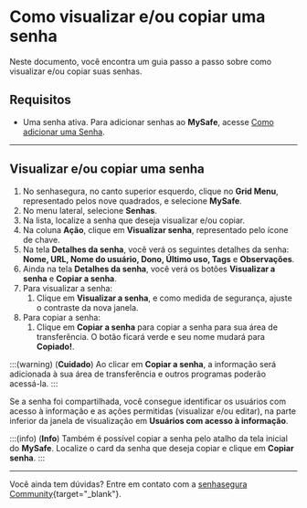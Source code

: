 # Como visualizar e/ou copiar uma senha

Neste documento, você encontra um guia passo a passo sobre como visualizar e/ou copiar suas senhas.

## Requisitos

* Uma senha ativa. Para adicionar senhas ao **MySafe**, acesse [Como adicionar uma Senha](/v3-33/docs/pt/mysafe-passwords-add).

***
## Visualizar e/ou copiar uma senha

1. No senhasegura, no canto superior esquerdo, clique no **Grid Menu**, representado pelos nove quadrados, e selecione **MySafe**.
2. No menu lateral, selecione **Senhas**.
3. Na lista, localize a senha que deseja visualizar e/ou copiar.
4. Na coluna **Ação**, clique em **Visualizar senha**, representado pelo ícone de chave.
5. Na tela **Detalhes da senha**, você verá os seguintes detalhes da senha: **Nome, URL, Nome do usuário, Dono, Último uso, Tags** e **Observações**.
6. Ainda na tela **Detalhes da senha**, você verá os botões **Visualizar a senha** e **Copiar a senha**.
7. Para visualizar a senha:
    1. Clique em **Visualizar a senha**, e como medida de segurança, ajuste o contraste da nova janela.
8. Para copiar a senha:
    1. Clique em **Copiar a senha** para copiar a senha para sua área de transferência. O botão ficará verde e seu nome mudará para **Copiado!**.

:::(warning) (**Cuidado**)
Ao clicar em **Copiar a senha**, a informação será adicionada à sua área de transferência e outros programas poderão acessá-la.
:::

Se a senha foi compartilhada, você consegue identificar os usuários com acesso à informação e as ações permitidas (visualizar e/ou editar), na parte inferior da janela de visualização em **Usuários com acesso à informação**.

:::(info) (**Info**)
Também é possível copiar a senha pelo atalho da tela inicial do **MySafe**. Localize o card da senha que deseja copiar e clique em **Copiar senha**.
:::
***


Você ainda tem dúvidas? Entre em contato com a  [senhasegura Community](https://community.senhasegura.io/){target="_blank"}.